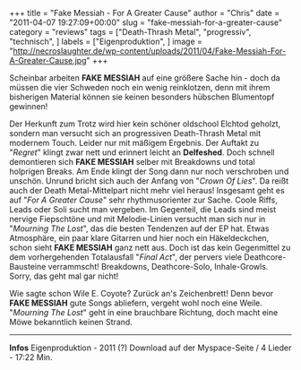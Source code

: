 +++
title = "Fake Messiah - For A Greater Cause"
author = "Chris"
date = "2011-04-07 19:27:09+00:00"
slug = "fake-messiah-for-a-greater-cause"
category = "reviews"
tags = ["Death-Thrash Metal", "progressiv", "technisch", ]
labels = ["Eigenproduktion", ]
image = "http://necroslaughter.de/wp-content/uploads/2011/04/Fake-Messiah-For-A-Greater-Cause.jpg"
+++

Scheinbar arbeiten **FAKE MESSIAH** auf eine größere Sache hin - doch da müssen die vier Schweden noch ein wenig reinklotzen, denn mit ihrem bisherigen Material können sie keinen besonders hübschen Blumentopf gewinnen!

Der Herkunft zum Trotz wird hier kein schöner oldschool Elchtod geholzt, sondern man versucht sich an progressiven Death-Thrash Metal mit modernem Touch. Leider nur mit mäßigem Ergebnis. Der Auftakt zu "_Regret_" klingt zwar nett und erinnert leicht an **Delfeshed**. Doch schnell demontieren sich **FAKE MESSIAH** selber mit Breakdowns und total holprigen Breaks. Am Ende klingt der Song dann nur noch verschroben und unschön. Unrund bricht sich auch der Anfang von "_Crown Of Lies_". Da reißt auch der Death Metal-Mittelpart nicht mehr viel heraus!
Insgesamt geht es auf "_For A Greater Cause_" sehr rhythmusorienter zur Sache. Coole Riffs, Leads oder Soli sucht man vergeben. Im Gegenteil, die Leads sind meist nervige Fiepschtöne und mit Melodie-Linien versucht man sich nur in "_Mourning The Lost_", das die besten Tendenzen auf der EP hat. Etwas Atmosphäre, ein paar klare Gitarren und hier noch ein Häkeldeckchen, schon sieht **FAKE MESSIAH** ganz nett aus. Doch ist das kein Gegenmittel zu dem vorhergehenden Totalausfall "_Final Act_", der pervers viele Deathcore-Bausteine verrammscht! Breakdowns, Deathcore-Solo, Inhale-Growls. Sorry, das geht mal gar nicht!

Wie sagte schon Wile E. Coyote? Zurück an's Zeichenbrett! Denn bevor **FAKE MESSIAH** gute Songs abliefern, vergeht wohl noch eine Weile. "_Mourning The Lost_" geht in eine brauchbare Richtung, doch macht eine Möwe bekanntlich keinen Strand.





---
**Infos**
Eigenproduktion - 2011 (?)
Download auf der Myspace-Seite / 4 Lieder - 17:22 Min.
